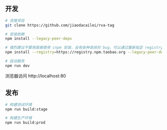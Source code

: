 ## 开发

```bash
# 克隆项目
git clone https://github.com/jiaodacailei/rva-tag

# 安装依赖
npm install --legacy-peer-deps

# 强烈建议不要用直接使用 cnpm 安装，会有各种诡异的 bug，可以通过重新指定 registry 来解决 npm 安装速度慢的问题。
npm install --registry=https://registry.npm.taobao.org --legacy-peer-deps

# 启动服务
npm run dev

```

浏览器访问 http://localhost:80

## 发布

```bash
# 构建测试环境
npm run build:stage

# 构建生产环境
npm run build:prod
```